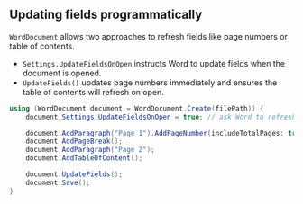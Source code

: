 ## Updating fields programmatically

`WordDocument` allows two approaches to refresh fields like page numbers or table of contents.

- `Settings.UpdateFieldsOnOpen` instructs Word to update fields when the document is opened.
- `UpdateFields()` updates page numbers immediately and ensures the table of contents will refresh on open.

```csharp
using (WordDocument document = WordDocument.Create(filePath)) {
    document.Settings.UpdateFieldsOnOpen = true; // ask Word to refresh fields

    document.AddParagraph("Page 1").AddPageNumber(includeTotalPages: true);
    document.AddPageBreak();
    document.AddParagraph("Page 2");
    document.AddTableOfContent();

    document.UpdateFields();
    document.Save();
}
```
